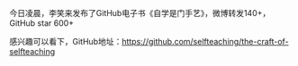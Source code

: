今日凌晨，李笑来发布了GitHub电子书《自学是门手艺》，微博转发140+，GitHub star 600+





感兴趣可以看下，GitHub地址：https://github.com/selfteaching/the-craft-of-selfteaching